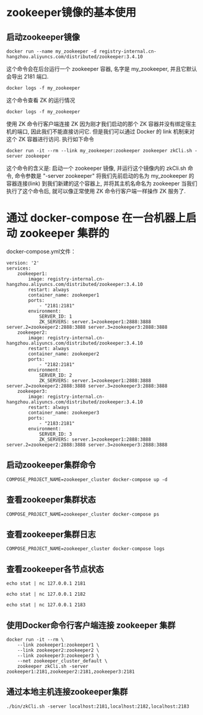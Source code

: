 # zookeeper镜像的基本使用
## 启动zookeeper镜像

    docker run --name my_zookeeper -d registry-internal.cn-hangzhou.aliyuncs.com/distributed/zookeeper:3.4.10
这个命令会在后台运行一个 zookeeper 容器, 名字是 my_zookeeper, 并且它默认会导出 2181 端口.

    docker logs -f my_zookeeper
这个命令查看 ZK 的运行情况

    docker logs -f my_zookeeper
使用 ZK 命令行客户端连接 ZK 因为刚才我们启动的那个 ZK 容器并没有绑定宿主机的端口, 因此我们不能直接访问它. 
但是我们可以通过 Docker 的 link 机制来对这个 ZK 容器进行访问. 执行如下命令

    docker run -it --rm --link my_zookeeper:zookeeper zookeeper zkCli.sh -server zookeeper
这个命令的含义是:
   启动一个 zookeeper 镜像, 并运行这个镜像内的 zkCli.sh 命令, 命令参数是 "-server zookeeper"
将我们先前启动的名为 my_zookeeper 的容器连接(link) 到我们新建的这个容器上, 并将其主机名命名为 zookeeper
当我们执行了这个命令后, 就可以像正常使用 ZK 命令行客户端一样操作 ZK 服务了.

# 通过 docker-compose 在一台机器上启动 zookeeper 集群的
docker-compose.yml文件：

    version: '2'
    services:
        zookeeper1:
            image: registry-internal.cn-hangzhou.aliyuncs.com/distributed/zookeeper:3.4.10
            restart: always
            container_name: zookeeper1
            ports:
                - "2181:2181"
            environment:
                SERVER_ID: 1
                ZK_SERVERS: server.1=zookeeper1:2888:3888 server.2=zookeeper2:2888:3888 server.3=zookeeper3:2888:3888
        zookeeper2:
            image: registry-internal.cn-hangzhou.aliyuncs.com/distributed/zookeeper:3.4.10
            restart: always
            container_name: zookeeper2
            ports:
                - "2182:2181"
            environment:
                SERVER_ID: 2
                ZK_SERVERS: server.1=zookeeper1:2888:3888 server.2=zookeeper2:2888:3888 server.3=zookeeper3:2888:3888
        zookeeper3:
            image: registry-internal.cn-hangzhou.aliyuncs.com/distributed/zookeeper:3.4.10
            restart: always
            container_name: zookeeper3
            ports:
                - "2183:2181"
            environment:
                SERVER_ID: 3
                ZK_SERVERS: server.1=zookeeper1:2888:3888 server.2=zookeeper2:2888:3888 server.3=zookeeper3:2888:3888

## 启动zookeeper集群命令
    COMPOSE_PROJECT_NAME=zookeeper_cluster docker-compose up -d
## 查看zookeeper集群状态
    COMPOSE_PROJECT_NAME=zookeeper_cluster docker-compose ps
## 查看zookeeper集群日志
    COMPOSE_PROJECT_NAME=zookeeper_cluster docker-compose logs

## 查看zookeeper各节点状态
    echo stat | nc 127.0.0.1 2181

    echo stat | nc 127.0.0.1 2182

    echo stat | nc 127.0.0.1 2183

## 使用Docker命令行客户端连接 zookeeper 集群
    docker run -it --rm \
        --link zookeeper1:zookeeper1 \
        --link zookeeper2:zookeeper2 \
        --link zookeeper3:zookeeper3 \
        --net zookeeper_cluster_default \
        zookeeper zkCli.sh -server zookeeper1:2181,zookeeper2:2181,zookeeper3:2181
        
## 通过本地主机连接zookeeper集群
    ./bin/zkCli.sh -server localhost:2181,localhost:2182,localhost:2183

